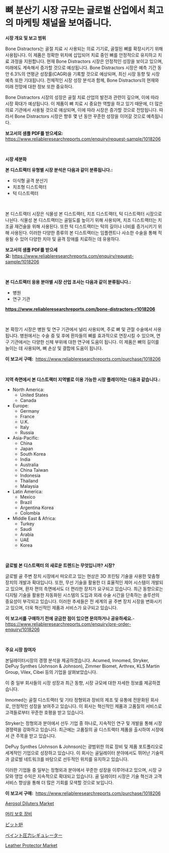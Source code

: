 <p><h1>뼈 분산기 시장 규모는 글로벌 산업에서 최고의 마케팅 채널을 보여줍니다.</h1></p><p><strong>시장 개요 및 보고 범위</strong></p>
<p><p>Bone Distractors는 골절 치료 시 사용되는 의료 기기로, 골절된 뼈를 확장시키기 위해 사용됩니다. 이 제품은 정확한 위치에 삽입되어 치료 중인 뼈를 안정적으로 유지하고 치료 과정을 지원합니다. 현재 Bone Distractors 시장은 안정적인 성장을 보이고 있으며, 미래에도 계속해서 증가할 것으로 예상됩니다. Bone Distractors 시장은 예측 기간 동안 6.3%의 연평균 성장률(CAGR)을 기록할 것으로 예상되며, 최신 시장 동향 및 시장 예측 또한 기대됩니다. 전체적인 시장 성장 분석과 함께, Bone Distractors의 현재와 미래 전망에 대한 정보 또한 중요하다.</p><p>Bone Distractors 시장의 성장은 골절 치료 산업의 발전과 관련이 깊으며, 이에 따라 시장 확대가 예상됩니다. 이 제품이 뼈 치료 시 중요한 역할을 하고 있기 때문에, 더 많은 의료 기관에서 사용될 것으로 예상되며, 이에 따라 시장은 증가할 것으로 전망됩니다. 따라서 Bone Distractors 시장은 향후 몇 년 동안 꾸준한 성장을 이어갈 것으로 예측됩니다.</p></p>
<p><strong>보고서의 샘플 PDF를 받으세요:</strong> <a href="https://www.reliableresearchreports.com/enquiry/request-sample/1018206">https://www.reliableresearchreports.com/enquiry/request-sample/1018206</a></p>
<p>&nbsp;</p>
<p><strong>시장 세분화</strong></p>
<p><strong>본 디스트랙터 유형별 시장 분석은 다음과 같이 분류됩니다.:</strong></p>
<p><ul><li>이식형 골격 분산기</li><li>치조형 디스트랙터</li><li>턱 디스트랙터</li></ul></p>
<p>&nbsp;</p>
<p><p>본 디스트랙터 시장은 식물성 본 디스트랙터, 치조 디스트랙터, 턱 디스트랙터 시장으로 나뉜다. 식물성 본 디스트랙터는 골밀도를 높이기 위해 사용되며, 치조 디스트랙터는 치조골 재건술을 위해 사용된다. 또한 턱 디스트랙터는 턱의 길이나 너비를 증가시키기 위해 사용된다. 이러한 다양한 종류의 본 디스트랙터는 임플랜트나 사소한 수술을 통해 적용될 수 있어 다양한 치아 및 골격 장애를 치료하는 데 유용하다.</p></p>
<p><strong>보고서의 샘플 PDF를 받으세요:</strong>&nbsp;<a href="https://www.reliableresearchreports.com/enquiry/request-sample/1018206">https://www.reliableresearchreports.com/enquiry/request-sample/1018206</a></p>
<p>&nbsp;</p>
<p><strong> 본 디스트랙터 응용 분야별 시장 산업 조사는 다음과 같이 분류됩니다.:</strong></p>
<p><ul><li>병원</li><li>연구 기관</li></ul></p>
<p><strong><a href="https://www.reliableresearchreports.com/bone-distractors-r1018206">https://www.reliableresearchreports.com/bone-distractors-r1018206</a></strong></p>
<p>&nbsp;</p>
<p><p>본 확장기 시장은 병원 및 연구 기관에서 널리 사용되며, 주로 뼈 및 관절 수술에서 사용됩니다. 병원에서는 수술 중 및 후에 환자들의 뼈를 효과적으로 연장시킬 수 있으며, 연구 기관에서는 다양한 신체 부위에 대한 연구에 도움이 됩니다. 이 제품은 뼈의 길이를 늘이는 데 사용되며, 뼈 손상 및 결합에 도움이 됩니다.</p></p>
<p><strong>이 보고서 구매:</strong>&nbsp; <a href="https://www.reliableresearchreports.com/purchase/1018206">https://www.reliableresearchreports.com/purchase/1018206</a></p>
<p>&nbsp;</p>
<p><strong>지역 측면에서 본 디스트랙터 지역별로 이용 가능한 시장 플레이어는 다음과 같습니다.:</strong></p>
<p><ul>
    <li>
        North America:
        <ul>
            <li>United States</li>
            <li>Canada</li>
        </ul>
    </li>
    <li>
        Europe:
        <ul>
            <li>Germany</li>
            <li>France</li>
            <li>U.K.</li>
            <li>Italy</li>
            <li>Russia</li>
        </ul>
    </li>
    <li>
        Asia-Pacific:
        <ul>
            <li>China</li>
            <li>Japan</li>
            <li>South Korea</li>
            <li>India</li>
            <li>Australia</li>
            <li>China Taiwan</li>
            <li>Indonesia</li>
            <li>Thailand</li>
            <li>Malaysia</li>
        </ul>
    </li>
    <li>
        Latin America:
        <ul>
            <li>Mexico</li>
            <li>Brazil</li>
            <li>Argentina Korea</li>
            <li>Colombia</li>
        </ul>
    </li>
    <li>
        Middle East & Africa:
        <ul>
            <li>Turkey</li>
            <li>Saudi</li>
            <li>Arabia</li>
            <li>UAE</li>
            <li>Korea</li>
        </ul>
    </li>
    </ul></p>
<p>&nbsp;</p>
<p><strong>글로벌 본 디스트랙터 의 새로운 트렌드는 무엇입니까? 시장?</strong></p>
<p><p>글로벌 골 주변 장치 시장에서 떠오르고 있는 현상은 3D 프린팅 기술을 사용한 맞춤형 장치의 개발과 확대입니다. 또한, 무선 기술을 활용한 더 효율적인 제어 시스템이 개발되고 있으며, 환자 편의 측면에서도 더 편리한 장치가 요구되고 있습니다. 최근 동향으로는 디지털 기술을 활용한 자동화된 시스템의 도입과 외래 수술 시간을 단축하는 솔루션의 중요성이 부각되고 있습니다. 이러한 추세들은 전 세계의 골 주변 장치 시장을 변화시키고 있으며, 더욱 혁신적인 제품과 서비스가 요구되고 있습니다.</p></p>
<p><strong>이 보고서를 구매하기 전에 궁금한 점이 있으면 문의하거나 공유하세요.</strong>- <a href="https://www.reliableresearchreports.com/enquiry/pre-order-enquiry/1018206">https://www.reliableresearchreports.com/enquiry/pre-order-enquiry/1018206</a></p>
<p>&nbsp;</p>
<p><strong>주요 시장 참여자</strong></p>
<p><p>본딜레이터시장의 경쟁 분석을 제공하겠습니다. Acumed, Innomed, Stryker, DePuy Synthes (Johnson & Johnson), Zimmer Biomet, Arthrex, KLS Martin Group, Vilex, Cibei 등의 기업을 살펴보았습니다. </p><p>이 중 일부 회사들의 시장 성장과 최근 동향, 시장 규모에 대한 자세한 정보를 제공하겠습니다. </p><p>Innomed는 골절 디스트랙터 및 기타 정형외과 장비의 제조 및 유통에 전문화된 회사로, 안정적인 성장을 보여주고 있습니다. 이 회사는 혁신적인 제품과 고품질의 서비스로 고객들로부터 꾸준한 호평을 받고 있습니다. </p><p>Stryker는 정형외과 분야에서 선두 기업 중 하나로, 지속적인 연구 및 개발을 통해 시장 경쟁력을 강화하고 있습니다. 최근에는 고품질의 골 디스트랙터 제품을 출시하여 시장에서 큰 주목을 받고 있습니다. </p><p>DePuy Synthes (Johnson & Johnson)는 광범위한 의료 장비 및 제품 포트폴리오로 세계적인 기업으로 성장하고 있습니다. 이 회사는 골딜레이터 분야에서도 뛰어난 기술력과 글로벌 네트워크를 바탕으로 선두적인 위치를 유지하고 있습니다.</p><p>이러한 기업들 중 일부는 정형외과 분야에서 꾸준한 성장을 이루어내고 있으며, 시장 규모와 영업 수익은 지속적으로 확대되고 있습니다. 골 딜레이터 시장은 기술 혁신과 고객 서비스 향상을 통해 더 많은 기회를 모색할 것으로 보입니다.</p></p>
<p><strong>이 보고서 구매:</strong>&nbsp;&nbsp;<a href="https://www.reliableresearchreports.com/purchase/1018206">https://www.reliableresearchreports.com/purchase/1018206</a></p>
<p><p><a href="https://github.com/kufem1/Market-Research-Report-List-2/blob/main/aerosol-diluters-market.md">Aerosol Diluters Market</a></p><p><a href="https://github.com/Elenrrera7685/Market-Research-Report-List-1/blob/main/432170730436.md">머리 보호 장비</a></p><p><a href="https://github.com/ReyesKohler20231/Market-Research-Report-List-1/blob/main/706676233140.md">ピット炉</a></p><p><a href="https://github.com/adcxff01450218/Market-Research-Report-List-1/blob/main/179109933139.md">ペイント圧力レギュレーター</a></p><p><a href="https://issuu.com/reportprime-2/docs/leather-protector-market-size-2030.pptx">Leather Protector Market</a></p></p>